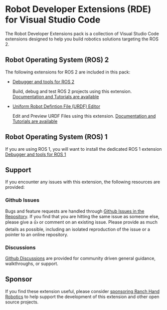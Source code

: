 # Robot Developer Extensions (RDE) for Visual Studio Code

The Robot Developer Extensions pack is a collection of Visual Studio Code extensions designed to help you build robotics solutions targeting the ROS 2.

## Robot Operating System (ROS) 2
The following extensions for ROS 2 are included in this pack:

* [Debugger and tools for ROS 2](https://marketplace.visualstudio.com/items/?itemName=Ranch-Hand-Robotics.rde-ros-2)

  Build, debug and test ROS 2 projects using this extension. [Documentation and Tutorials are available](https://ranchhandrobotics.com/rde-ros-2/)

* [Uniform Robot Defintion File (URDF) Editor](https://marketplace.visualstudio.com/items/?itemName=Ranch-Hand-Robotics.urdf-editor)

  Edit and Preview URDF Files using this extension. [Documentation and Tutorials are available](https://ranchhandrobotics.com/rde-urdf/)

## Robot Operating System (ROS) 1
If you are using ROS 1, you will want to install the dedicated ROS 1 extension [Debugger and tools for ROS 1](https://marketplace.visualstudio.com/items/?itemName=Ranch-Hand-Robotics.rde-ros-1)

## Support
If you encounter any issues with this extension, the following resources are provided:

### Github Issues
Bugs and feature requests are handled through [Github Issues in the Repository](https://github.com/Ranch-Hand-Robotics/rde-ros-2/issues). 
If you find that you are hitting the same issue as someone else, please give a :+1: or comment on an existing issue.
Please provide as much details as possible, including an isolated reproduction of the issue or a pointer to an online repository.

### Discussions
[Github Discussions](https://github.com/orgs/Ranch-Hand-Robotics/discussions) are provided for community driven general guidance, walkthroughs, or support.

## Sponsor
If you find these extension useful, please consider [sponsoring Ranch Hand Robotics](https://github.com/sponsors/Ranch-Hand-Robotics) to help support the development of this extension and other open source projects.




